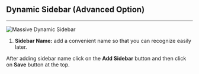 ## Dynamic Sidebar (Advanced Option)
---

![Massive Dynamic Sidebar](http://i.imgur.com/xUxT948.png)

1. **Sidebar Name:** add a convenient name so that you can recognize easily later.

After adding sidebar name click on the **Add Sidebar** button and then click on **Save** button at the top.
